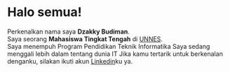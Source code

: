 # Halo semua! 

Perkenalkan nama saya **Dzakky Budiman**.\
Saya seorang **Mahasiswa Tingkat Tengah** di [UNNES](https://unnes.ac.id/).\
Saya menempuh Program Pendidikan Teknik Informatika
Saya sedang menggali lebih dalam tentang dunia IT
Jika kamu tertarik untuk berkenalan denganku, silakan ikuti akun [Linkedin](https://www.linkedin.com/in/dzakky-budiman-507039221/)ku ya.

